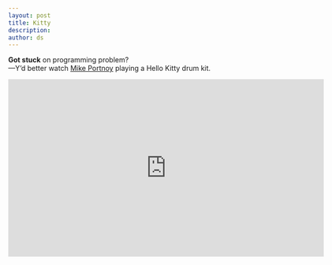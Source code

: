 ```yaml
---
layout: post
title: Kitty
description:
author: ds
---
```


__Got stuck__ on programming problem?  
—Y’d better watch [Mike Portnoy](https://en.wikipedia.org/wiki/Mike_Portnoy) playing a Hello Kitty drum kit.

<iframe width="640" height="360" src="https://www.youtube-nocookie.com/embed/-aL2I--TCHM?rel=0&amp;showinfo=0" frameborder="0" allowfullscreen></iframe>

